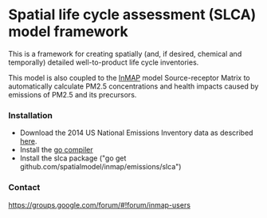 # Spatial life cycle assessment (SLCA) model framework #

This is a framework for creating spatially (and, if desired, chemical and temporally) detailed well-to-product life cycle inventories.

This model is also coupled to the [InMAP](http://inmap.spatialmodel.com) model Source-receptor Matrix to automatically calculate PM2.5 concentrations and health impacts caused by emissions of PM2.5 and its precursors.


### Installation ###

* Download the 2014 US National Emissions Inventory data as described [here](https://github.com/spatialmodel/inmap/emissions/aep/tree/master/data/nei2014).
* Install the [go compiler](http://golang.org/doc/install)
* Install the slca package ("go get github.com/spatialmodel/inmap/emissions/slca")

### Contact ###

https://groups.google.com/forum/#!forum/inmap-users
